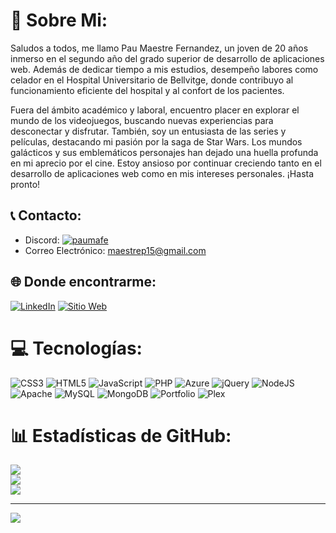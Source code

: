 # 💫 Sobre Mi:
Saludos a todos, me llamo Pau Maestre Fernandez, un joven de 20 años inmerso en el segundo año del grado superior de desarrollo de aplicaciones web. Además de dedicar tiempo a mis estudios, desempeño labores como celador en el Hospital Universitario de Bellvitge, donde contribuyo al funcionamiento eficiente del hospital y al confort de los pacientes.

Fuera del ámbito académico y laboral, encuentro placer en explorar el mundo de los videojuegos, buscando nuevas experiencias para desconectar y disfrutar. También, soy un entusiasta de las series y películas, destacando mi pasión por la saga de Star Wars. Los mundos galácticos y sus emblemáticos personajes han dejado una huella profunda en mi aprecio por el cine. Estoy ansioso por continuar creciendo tanto en el desarrollo de aplicaciones web como en mis intereses personales. ¡Hasta pronto!

## 📞 Contacto:
- Discord: [![paumafe](https://img.shields.io/badge/Discord-%237289DA.svg?logo=discord&logoColor=white)](https://discord.gg/paumafe) 
- Correo Electrónico: [maestrep15@gmail.com](mailto:maestrep15@gmail.com)

## 🌐 Donde encontrarme:
[![LinkedIn](https://img.shields.io/badge/LinkedIn-%230077B5.svg?logo=linkedin&logoColor=white)](https://linkedin.com/in/pau-maestre-fernandez) 
[![Sitio Web](https://img.shields.io/badge/Portfolio-000?logo=Bitbucket&logoColor=yellow)](https://paumaestrefernandez.netlify.app/)

# 💻 Tecnologías:
![CSS3](https://img.shields.io/badge/css3-%231572B6.svg?style=plastic&logo=css3&logoColor=white) ![HTML5](https://img.shields.io/badge/html5-%23E34F26.svg?style=plastic&logo=html5&logoColor=white) ![JavaScript](https://img.shields.io/badge/javascript-%23323330.svg?style=plastic&logo=javascript&logoColor=%23F7DF1E) ![PHP](https://img.shields.io/badge/php-%23777BB4.svg?style=plastic&logo=php&logoColor=white) ![Azure](https://img.shields.io/badge/azure-%230072C6.svg?style=plastic&logo=microsoftazure&logoColor=white) ![jQuery](https://img.shields.io/badge/jquery-%230769AD.svg?style=plastic&logo=jquery&logoColor=white) ![NodeJS](https://img.shields.io/badge/node.js-6DA55F?style=plastic&logo=node.js&logoColor=white) ![Apache](https://img.shields.io/badge/apache-%23D42029.svg?style=plastic&logo=apache&logoColor=white) ![MySQL](https://img.shields.io/badge/mysql-%2300000f.svg?style=plastic&logo=mysql&logoColor=white) ![MongoDB](https://img.shields.io/badge/MongoDB-%234ea94b.svg?style=plastic&logo=mongodb&logoColor=white) ![Portfolio](https://img.shields.io/badge/Portfolio-%23000000.svg?style=plastic&logo=firefox&logoColor=#FF7139) ![Plex](https://img.shields.io/badge/plex-%23E5A00D.svg?style=plastic&logo=plex&logoColor=white)
# 📊 Estadísticas de GitHub:
![](https://github-readme-stats.vercel.app/api?username=pmaestre03&theme=dark&hide_border=false&include_all_commits=false&count_private=false)<br/>
![](https://github-readme-streak-stats.herokuapp.com/?user=pmaestre03&theme=dark&hide_border=false)<br/>
![](https://github-readme-stats.vercel.app/api/top-langs/?username=pmaestre03&theme=dark&hide_border=false&include_all_commits=false&count_private=false&layout=compact)

---
[![](https://visitcount.itsvg.in/api?id=pmaestre03&icon=0&color=0)](https://visitcount.itsvg.in)

<!-- Proudly created with GPRM ( https://gprm.itsvg.in ) -->
